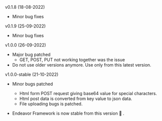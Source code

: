 v0.1.8 (18-08-2022)

* Minor bug fixes

v0.1.9 (25-09-2022)

* Minor bug fixes

v1.0.0 (26-09-2022)

* Major bug patched
    - GET, POST, PUT not working together was the issue
* Do not use older versions anymore. Use only from this latest version. 


v1.0.0-stable (21-10-2022)

* Minor bugs patched
    - Html form POST request giving base64 value for special characters.
    - Html post data is converted from key value to json data.
    - File uploading bugs is patched.
    
* Endeavor Framework is now stable from this version :tada: .
